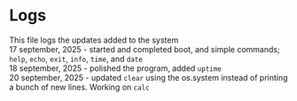 # Logs
This file logs the updates added to the system  
17 september, 2025 - started and completed boot, and simple commands; `help`, `echo`, `exit`, `info`, `time`, and `date`  
18 september, 2025 - polished the program, added `uptime`  
20 september, 2025 - updated `clear` using the os.system instead of printing a bunch of new lines. Working on `calc`  
